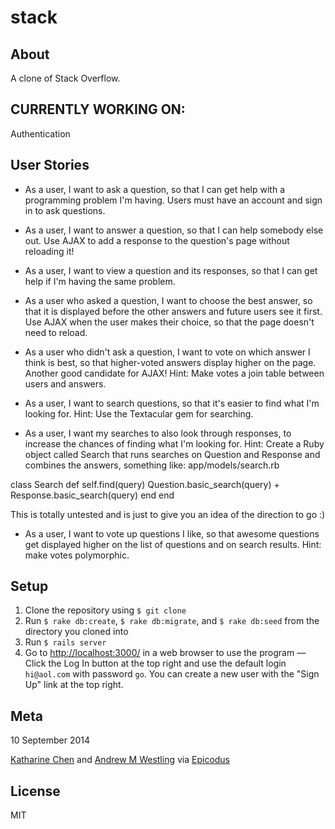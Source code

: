 # stack

## About

A clone of Stack Overflow.


## CURRENTLY WORKING ON:

Authentication


## User Stories

* As a user, I want to ask a question, so that I can get help with a programming problem I'm having. Users must have an account and sign in to ask questions.

* As a user, I want to answer a question, so that I can help somebody else out. Use AJAX to add a response to the question's page without reloading it!

* As a user, I want to view a question and its responses, so that I can get help if I'm having the same problem.

* As a user who asked a question, I want to choose the best answer, so that it is displayed before the other answers and future users see it first. Use AJAX when the user makes their choice, so that the page doesn't need to reload.

* As a user who didn't ask a question, I want to vote on which answer I think is best, so that higher-voted answers display higher on the page. Another good candidate for AJAX! Hint: Make votes a join table between users and answers.

* As a user, I want to search questions, so that it's easier to find what I'm looking for. Hint: Use the Textacular gem for searching.

* As a user, I want my searches to also look through responses, to increase the chances of finding what I'm looking for. Hint: Create a Ruby object called Search that runs searches on Question and Response and combines the answers, something like:
app/models/search.rb

class Search
  def self.find(query)
    Question.basic_search(query) + Response.basic_search(query)
  end
end

This is totally untested and is just to give you an idea of the direction to go :)

* As a user, I want to vote up questions I like, so that awesome questions get displayed higher on the list of questions and on search results. Hint: make votes polymorphic.

## Setup

1. Clone the repository using `$ git clone`
1. Run `$ rake db:create`, `$ rake db:migrate`, and `$ rake db:seed` from the directory you cloned into
1. Run `$ rails server`
1. Go to [http://localhost:3000/](http://localhost:3000/) in a web browser to use the program — Click the Log In button at the top right and use the default login `hi@aol.com` with password `go`. You can create a new user with the "Sign Up" link at the top right.

## Meta

10 September 2014


[Katharine Chen](http://github.com/katharinechen) and [Andrew M Westling](http://github.com/expandrew)
via [Epicodus](http://www.learnhowtoprogram.com/lessons/stack-overflow-clone)

## License
MIT

